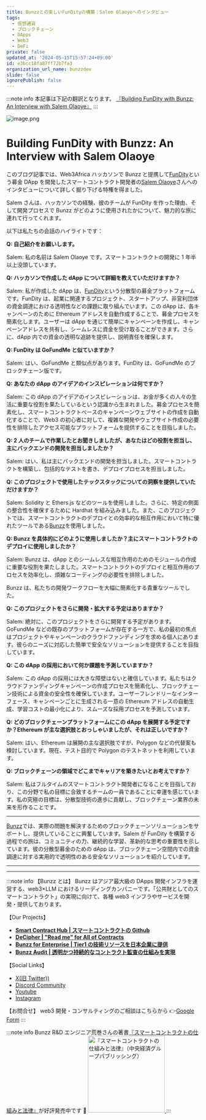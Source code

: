 ```yaml
---
title: Bunzzとの楽しいFunDityの構築：Salem Olaoyeへのインタビュー
tags:
  - 仮想通貨
  - ブロックチェーン
  - DApps
  - Web3
  - DeFi
private: false
updated_at: '2024-05-15T15:57:24+09:00'
id: e3bcc18fa87ff72b7fa3
organization_url_name: bunzzdev
slide: false
ignorePublish: false
---
```

:::note info
本記事は下記の翻訳となります。
[『Building FunDity with Bunzz: An Interview with Salem Olaoye』](https://blog.bunzz.dev/building-fundity-an-interview-with-salem-olaoye/)
:::

![image.png](https://qiita-image-store.s3.ap-northeast-1.amazonaws.com/0/438597/f46353b6-26a8-0c4e-526a-2f54565b2f6e.png)

# Building FunDity with Bunzz: An Interview with Salem Olaoye

このブログ記事では、Web3Africa ハッカソンで Bunzz と提携して[FunDity](https://bunzz-fun-dity-5no1.vercel.app/)という募金 DApp を開発したスマートコントラクト開発者の[Salem Olaoye](https://twitter.com/Salthegeek1)さんへのインタビューについて詳しく掘り下げる特権を得ました。

Salem さんは、ハッカソンでの経験、彼のチームが FunDity を作った理由、そして開発プロセスで Bunzz がどのように使用されたかについて、魅力的な旅に連れて行ってくれます。

以下は私たちの会話のハイライトです：

**Q: 自己紹介をお願いします。**

Salem: 私の名前は Salem Olaoye です。スマートコントラクトの開発に 1 年半以上没頭しています。

**Q: ハッカソンで作成した dApp について詳細を教えていただけますか？**

Salem: 私が作成した dApp は、[FunDity](https://bunzz-fun-dity-5no1.vercel.app/)という分散型の募金プラットフォームです。FunDity は、起業に関連するプロジェクト、スタートアップ、非営利団体の資金調達における透明性などの課題に取り組んでいます。この dApp は、各キャンペーンのために Ethereum アドレスを自動作成することで、募金プロセスを簡素化します。ユーザーは dApp を通じて簡単にキャンペーンを作成し、キャンペーンアドレスを共有し、シームレスに資金を受け取ることができます。さらに、dApp 内での資金の透明な追跡を提供し、説明責任を確保します。

**Q: FunDity は GoFundMe と似ていますか？**

Salem: はい、GoFundMe と類似点があります。FunDity は、GoFundMe のブロックチェーン版です。

**Q: あなたの dApp のアイデアのインスピレーションは何ですか？**

Salem: この dApp のアイデアのインスピレーションは、お金が多くの人々の生活に重要な役割を果たしているという認識から生まれました。募金プロセスを簡素化し、スマートコントラクトベースのキャンペーンウェブサイトの作成を自動化することで、Web3 の初心者に対して、複雑な開発やウェブサイト作成の必要性を排除したアクセス可能なプラットフォームを提供することを目指しました。

**Q: 2 人のチームで作業したとお聞きしましたが、あなたはどの役割を担当し、主にバックエンドの開発を担当しましたか？**

Salem: はい、私は主にバックエンドの開発を担当しました。スマートコントラクトを構築し、包括的なテストを書き、デプロイプロセスを担当しました。

**Q: このプロジェクトで使用したテックスタックについての洞察を提供していただけますか？**

Salem: Solidity と Ethers.js などのツールを使用しました。さらに、特定の側面の整合性を確保するために Hardhat を組み込みました。また、このプロジェクトでは、スマートコントラクトのデプロイとの効率的な相互作用において特に優れたツールである[Bunzz](https://www.bunzz.dev/)を使用しました。

**Q: Bunzz を具体的にどのように使用しましたか？主にスマートコントラクトのデプロイに使用しましたか？**

Salem: Bunzz は、dApp とのシームレスな相互作用のためのモジュールの作成に重要な役割を果たしました。スマートコントラクトのデプロイと相互作用のプロセスを効率化し、煩雑なコーディングの必要性を排除しました。

Bunzz は、私たちの開発ワークフローを大幅に簡素化する貴重なツールでした。

**Q: このプロジェクトをさらに開発・拡大する予定はありますか？**

Salem: 絶対に、このプロジェクトをさらに開発する予定があります。GoFundMe などの既存のプラットフォームが存在する一方で、私の最初の焦点はプロジェクトやキャンペーンのクラウドファンディングを求める個人にあります。彼らのニーズに対応した簡単で安全なソリューションを提供することを目指しています。

**Q: この dApp の採用において何か課題を予測していますか？**

Salem: この dApp の採用には大きな障壁はないと確信しています。私たちはクラウドファンディングキャンペーンの作成プロセスを簡素化し、ブロックチェーン技術による資金の安全性を確保しています。ユーザーフレンドリーなインターフェース、キャンペーンごとに生成される一意の Ethereum アドレスの自動生成、学習コストの最小化により、スムーズな採用プロセスを予測しています。

**Q: どのブロックチェーンプラットフォームにこの dApp を展開する予定ですか？Ethereum が主な選択肢とおっしゃいましたが、それは正しいですか？**

Salem: はい、Ethereum は展開の主な選択肢ですが、Polygon などの代替案も検討しています。現在、テスト目的で Polygon のテストネットを利用しています。

**Q: ブロックチェーンの領域でどこまでキャリアを築きたいとお考えですか？**

Salem: 私はフルタイムのスマートコントラクト開発者になることを目指しており、この分野で私の目標に合致するチームの一員であることに幸運を感じています。私の究極の目標は、分散型技術の進歩に貢献し、ブロックチェーン業界の未来を形作ることです。

---

[Bunzz](https://www.bunzz.dev/)では、実際の問題を解決するためのブロックチェーンソリューションをサポートし、提供していることに興奮しています。Salem が FunDity を構築する過程での旅は、コミュニティの力、継続的な学習、革新的な思考の重要性を示しています。彼の分散型募金のための dApp は、ブロックチェーン空間内での資金調達に対する実用的で透明性のある安全なソリューションを紹介しています。

---

---

:::note info
【Bunzz とは】
Bunzz はアジア最大級の DApps 開発インフラを運営する、web3×LLM におけるリーディングカンパニーです。「公共財としてのスマートコントラクト」の実現に向けて、各種 web3 インフラやサービスを開発・提供しております。

【Our Projects】

- **[Smart Contract Hub | スマートコントラクトの Github](https://www.bunzz.dev/)**
- **[DeCipher | "Read me" for All of Contracts](https://www.bunzz.dev/decipher)**
- **[Bunzz for Enterprise | Tier1 の技術リソースを日本企業に提供](https://enterprise.bunzz.dev/ja)**
- **[Bunzz Audit | 透明かつ持続的なコントラクト監査の仕組みを実現](hhttps://www.bunzz.dev/audit)**

【Social Links】

- [X(旧 Twitter))](https://twitter.com/BunzzDev)
- [Discord Community](https://t.co/6hHgssJdvW)
- [Youtube](https://www.youtube.com/@bunzzdev)
- [Instagram](https://www.instagram.com/bunzzdev/)

【お問合せ】
web3 開発・コンサルティングのご相談はこちらから 👉[Google Form](https://forms.gle/4tgQjWSw2MMMZW6E6)
:::

:::note info
Bunzz R&D エンジニア荒巻さんの著書[『スマートコントラクトの仕組みと法律』](https://amzn.to/3V03sNH)が好評発売中です 📕
<a href="https://amzn.to/3V03sNH" rel="nofollow" referrerpolicy="no-referrer-when-downgrade">
<img
    src="https://m.media-amazon.com/images/I/81wopoZ1K4L._SY522_.jpg"
    alt="『スマートコントラクトの仕組みと法律』（中央経済グループパブリッシング）"
    width="200px"
    height="auto"
    Style="border: 0px;"
  />
</a>
:::
